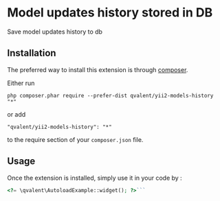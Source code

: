 Model updates history stored in DB
==================================
Save model updates history to db

Installation
------------

The preferred way to install this extension is through [composer](http://getcomposer.org/download/).

Either run

```
php composer.phar require --prefer-dist qvalent/yii2-models-history "*"
```

or add

```
"qvalent/yii2-models-history": "*"
```

to the require section of your `composer.json` file.


Usage
-----

Once the extension is installed, simply use it in your code by  :

```php
<?= \qvalent\AutoloadExample::widget(); ?>```